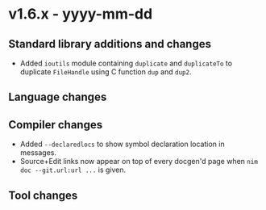 # v1.6.x - yyyy-mm-dd



## Standard library additions and changes

- Added `ioutils` module containing `duplicate` and `duplicateTo` to duplicate `FileHandle` using C function `dup` and `dup2`.

## Language changes



## Compiler changes

- Added `--declaredlocs` to show symbol declaration location in messages.
- Source+Edit links now appear on top of every docgen'd page when `nim doc --git.url:url ...` is given.


## Tool changes
